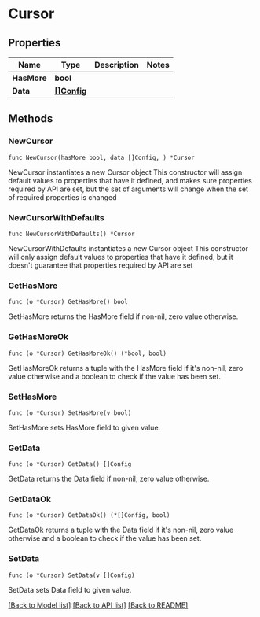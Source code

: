 # Cursor

## Properties

Name | Type | Description | Notes
------------ | ------------- | ------------- | -------------
**HasMore** | **bool** |  | 
**Data** | [**[]Config**](Config.md) |  | 

## Methods

### NewCursor

`func NewCursor(hasMore bool, data []Config, ) *Cursor`

NewCursor instantiates a new Cursor object
This constructor will assign default values to properties that have it defined,
and makes sure properties required by API are set, but the set of arguments
will change when the set of required properties is changed

### NewCursorWithDefaults

`func NewCursorWithDefaults() *Cursor`

NewCursorWithDefaults instantiates a new Cursor object
This constructor will only assign default values to properties that have it defined,
but it doesn't guarantee that properties required by API are set

### GetHasMore

`func (o *Cursor) GetHasMore() bool`

GetHasMore returns the HasMore field if non-nil, zero value otherwise.

### GetHasMoreOk

`func (o *Cursor) GetHasMoreOk() (*bool, bool)`

GetHasMoreOk returns a tuple with the HasMore field if it's non-nil, zero value otherwise
and a boolean to check if the value has been set.

### SetHasMore

`func (o *Cursor) SetHasMore(v bool)`

SetHasMore sets HasMore field to given value.


### GetData

`func (o *Cursor) GetData() []Config`

GetData returns the Data field if non-nil, zero value otherwise.

### GetDataOk

`func (o *Cursor) GetDataOk() (*[]Config, bool)`

GetDataOk returns a tuple with the Data field if it's non-nil, zero value otherwise
and a boolean to check if the value has been set.

### SetData

`func (o *Cursor) SetData(v []Config)`

SetData sets Data field to given value.



[[Back to Model list]](../README.md#documentation-for-models) [[Back to API list]](../README.md#documentation-for-api-endpoints) [[Back to README]](../README.md)


